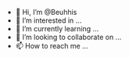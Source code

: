 - 👋 Hi, I’m @Beuhhis
- 👀 I’m interested in ...
- 🌱 I’m currently learning ...
- 💞️ I’m looking to collaborate on ...
- 📫 How to reach me ...

<!---
Beuhhis/Beuhhis is a ✨ special ✨ repository because its `README.md` (this file) appears on your GitHub profile.
You can click the Preview link to take a look at your changes.
--->
